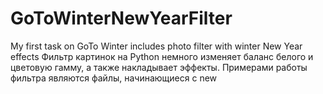 # GoToWinterNewYearFilter
My first task on GoTo Winter includes photo filter with winter New Year effects
Фильтр картинок на Python немного изменяет баланс белого и цветовую гамму, а также накладывает эффекты. Примерами работы фильтра являются файлы, начинающиеся с new
